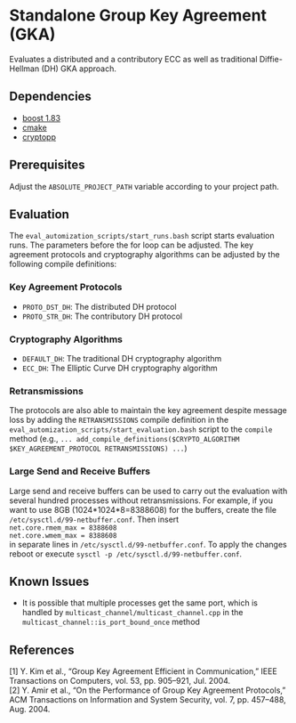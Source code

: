 # Standalone Group Key Agreement (GKA)
Evaluates a distributed and a contributory ECC as well as traditional Diffie-Hellman (DH) GKA approach.

## Dependencies
- [boost 1.83](https://launchpad.net/~mhier/+archive/ubuntu/libboost-latest)
- [cmake](https://apt.kitware.com/)
- [cryptopp](https://github.com/weidai11/cryptopp)

## Prerequisites
Adjust the `ABSOLUTE_PROJECT_PATH` variable according to your project path.

## Evaluation
The `eval_automization_scripts/start_runs.bash` script starts evaluation runs. The parameters before the for loop can be adjusted. The key agreement protocols and cryptography algorithms can be adjusted by the following compile definitions:

### Key Agreement Protocols
- `PROTO_DST_DH`: The distributed DH protocol
- `PROTO_STR_DH`: The contributory DH protocol

### Cryptography Algorithms
- `DEFAULT_DH`: The traditional DH cryptography algorithm
- `ECC_DH`: The Elliptic Curve DH cryptography algorithm

### Retransmissions
The protocols are also able to maintain the key agreement despite message loss by adding the `RETRANSMISSIONS` compile definition in the `eval_automization_scripts/start_evaluation.bash` script to the `compile` method (e.g., `... add_compile_definitions($CRYPTO_ALGORITHM $KEY_AGREEMENT_PROTOCOL RETRANSMISSIONS) ...`)

### Large Send and Receive Buffers
Large send and receive buffers can be used to carry out the evaluation with several hundred processes without retransmissions. For example, if you want to use 8GB (1024\*1024*8=8388608) for the buffers, create the file `/etc/sysctl.d/99-netbuffer.conf`. Then insert <br />
`net.core.rmem_max = 8388608`<br />
`net.core.wmem_max = 8388608`<br />
in separate lines in `/etc/sysctl.d/99-netbuffer.conf`. To apply the changes reboot or execute `sysctl -p /etc/sysctl.d/99-netbuffer.conf`.

## Known Issues
- It is possible that multiple processes get the same port, which is handled by `multicast_channel/multicast_channel.cpp` in the `multicast_channel::is_port_bound_once` method

## References
[1] Y. Kim et al., “Group Key Agreement Efficient in Communication,”
IEEE Transactions on Computers, vol. 53, pp. 905–921, Jul. 2004. <br/>
[2] Y. Amir et al., “On the Performance of Group Key Agreement Protocols,” ACM Transactions on Information and System Security, vol. 7, pp. 457–488, Aug. 2004.